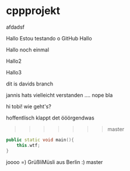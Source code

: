 # cppprojekt

afdadsf

Hallo
Estou testando o GitHub
Hallo

Hallo noch einmal

Hallo2

Hallo3




dit is davids branch

jannis hats vielleicht verstanden .... nope
bla

hi tobi! wie geht's?

hoffentlisch klappt det
ööörgendwas
>>>>>>> master

``` c++
public static void main(){
	this.wtf;
}
```


joooo =)
GrüßliMüsli aus Berlin :) 
master

